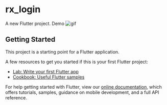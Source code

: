 # rx_login

A new Flutter project.
Demo
![gif](https://user-images.githubusercontent.com/39412713/97795905-74ea6300-1c3e-11eb-91db-77a82fabd8e3.gif)

## Getting Started

This project is a starting point for a Flutter application.

A few resources to get you started if this is your first Flutter project:

- [Lab: Write your first Flutter app](https://flutter.dev/docs/get-started/codelab)
- [Cookbook: Useful Flutter samples](https://flutter.dev/docs/cookbook)

For help getting started with Flutter, view our
[online documentation](https://flutter.dev/docs), which offers tutorials,
samples, guidance on mobile development, and a full API reference.

